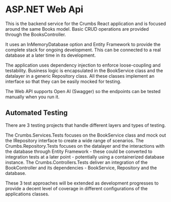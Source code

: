 # ASP.NET Web Api
This is the backend service for the Crumbs React application and is focused around the same Books model.
Basic CRUD operations are provided through the BooksController.

It uses an InMemoryDatabase option and Entity Framework to provide the complete stack for ongoing development. This can be connected to a real database at a later
time in its development.

The application uses dependency injection to enforce loose-coupling and testability. Business logic is encapsulated in the BookService class and the datalayer in a
generic Repository class. All these classes implement an interface so that they can be easily mocked for testing.

The Web API supports Open AI (Swagger) so the endpoints can be tested manually when you run it.

## Automated Testing
There are 3 testing projects that handle different layers and types of testing.

The Crumbs.Services.Tests focuses on the BookService class and mock out the IRepository interface to create a wide range of scenarios.
The Crumbs.Repository.Tests focuses on the datalayer and the interactions with the database through Entity Framework - these could be converted to integration tests
at a later point - potentially using a containerized database instance.
The Crumbs.Controllers.Tests deliver an integration of the BookController and its dependencies - BookService, Repository and the database.

These 3 test approaches will be extended as development progresses to provide a decent level of coverage in different configurations of the applications classes.

